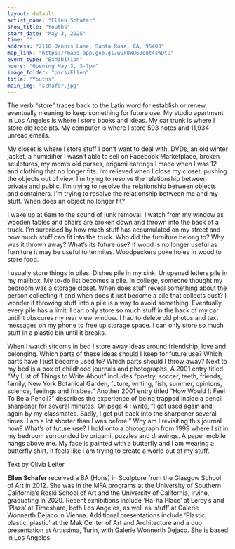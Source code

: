 ```yaml
---
layout: default
artist_name: "Ellen Schafer"
show_title: "Youths"
start_date: "May 3, 2025"
time: ""
address: "2110 Dennis Lane, Santa Rosa, CA, 95403"
map_link: "https://maps.app.goo.gl/wuk8WU68ent4sWDt9"
event_type: "Exhibition"
hours: "Opening May 3, 3-7pm"
image_folder: "pics/Ellen"
title: "Youths"
main_img: "schafer.jpg"
---
```

The verb “store” traces back to the Latin word for establish or renew, eventually meaning to keep something for future use. My studio apartment in Los Angeles is where I store books and ideas. My car trunk is where I store old receipts. My computer is where I store 593 notes and 11,934 unread emails. 

My closet is where I store stuff I don’t want to deal with. DVDs, an old winter jacket, a humidifier I wasn’t able to sell on Facebook Marketplace, broken sculptures, my mom’s old purses, origami earrings I made when I was 12 and clothing that no longer fits. I’m relieved when I close my closet, pushing the objects out of view. I’m trying to resolve the relationship between private and public. I’m trying to resolve the relationship between objects and containers. I’m trying to resolve the relationship between me and my stuff. When does an object no longer fit? 

I wake up at 6am to the sound of junk removal. I watch from my window as wooden tables and chairs are broken down and thrown into the back of a truck. I’m surprised by how much stuff has accumulated on my street and how much stuff can fit into the truck. Who did the furniture belong to? Why was it thrown away? What’s its future use? If wood is no longer useful as furniture it may be useful to termites. Woodpeckers poke holes in wood to store food.  

I usually store things in piles. Dishes pile in my sink. Unopened letters pile in my mailbox. My to-do list becomes a pile. In college, someone thought my bedroom was a storage closet. When does stuff reveal something about the person collecting it and when does it just become a pile that collects dust? I wonder if throwing stuff into a pile is a way to avoid something. Eventually, every pile has a limit. I can only store so much stuff in the back of my car until it obscures my rear view window. I had to delete old photos and text messages on my phone to free up storage space. I can only store so much stuff in a plastic bin until it breaks. 

When I watch sitcoms in bed I store away ideas around friendship, love and belonging. Which parts of these ideas should I keep for future use? Which parts have I just become used to? Which parts should I throw away? Next to my bed is a box of childhood journals and photographs. A 2001 entry titled “My List of Things to Write About” includes “poetry, soccer, teeth, friends, family, New York Botanical Garden, future, writing, fish, summer, opinions, science, feelings and frisbee.” Another 2001 entry titled “How Would It Feel To Be a Pencil?” describes the experience of being trapped inside a pencil sharpener for several minutes. On page 4 I write, “I get used again and again by my classmates. Sadly, I get put back into the sharpener several times. I am a lot shorter than I was before.” Why am I revisiting this journal now? What’s of future use? I hold onto a photograph from 1999 where I sit in my bedroom surrounded by origami, puzzles and drawings. A paper mobile hangs above me. My face is painted with a butterfly and I am wearing a butterfly shirt. It feels like I am trying to create a world out of my stuff. 

Text by Olivia Leiter



**Ellen Schafer** received a BA (Hons) in Sculpture from the Glasgow School of Art in 2012. She was in the MFA programs at the University of Southern California’s Roski School of Art and the University of California, Irvine, graduating in 2020. Recent exhibitions include ‘Ha-ha Place’ at Leroy’s and ‘Plaza’ at Timeshare, both Los Angeles, as well as ‘stuff’ at Galerie Wonnerth Dejaco in Vienna. Additional presentations include ‘Plastic, plastic, plastic’ at the Mak Center of Art and Architecture and a duo presentation at Artissima, Turin, with Galerie Wonnerth Dejaco. She is based in Los Angeles.
